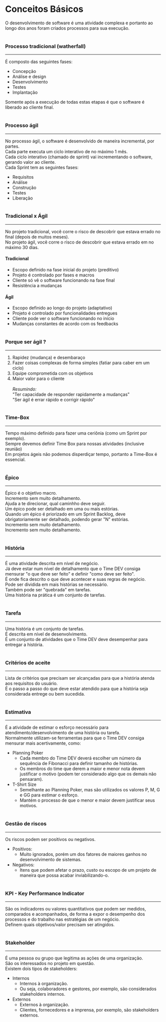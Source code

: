 # Conceitos Básicos

O desenvolvimento de software é uma atividade complexa e portanto ao longo dos anos foram criados processos para sua execução.
<br /><br />

### Processo tradicional (watherfall)

----
É composto das seguintes fases:
* Concepção
* Análise e design
* Desenvolvimento
* Testes
* Implantação

Somente após a execução de todas estas etapas é que o software é liberado ao cliente final.
<br /><br />

### Processo ágil

----
No processo ágil, o software é desenvolvido de maneira incremental, por partes. <br />
Cada parte executa um ciclo interativo de no máximo 1 mês. <br />
Cada ciclo interativo  (chamado de sprint) vai incrementando o software, gerando valor ao cliente. <br />
Cada Sprint tem as seguintes fases:
* Requisitos
* Análise
* Construção
* Testes
* Liberação
<br /><br />

### Tradicional x Ágil

----
No projeto tradicional, você corre o risco de descobrir que estava errado no final (depois de muitos meses).<br />
No projeto ágil, você corre o risco de descobrir que estava errado em no máximo 30 dias. <br />

#### Tradicional

* Escopo definido na fase inicial do projeto (preditivo)
* Projeto é controlado por fases e macros
* Cliente só vê o software funcionando na fase final
* Resistência a mudanças

#### Ágil

* Escopo definido ao longo do projeto (adaptativo)
* Projeto é controlado por funcionalidades entregues
* Cliente pode ver o software funcionando no início
* Mudanças constantes de acordo com os feedbacks
<br /><br />

### Porque ser ágil ?

----
1. Rapidez (mudança) e desembaraço
2. Fazer coisas complexas de forma simples (fatiar para caber em um ciclo)
3. Equipe comprometida com os objetivos
4. Maior valor para o cliente
<br /><br />
*Resumindo:* <br />
"Ter capacidade de responder rapidamente a mudanças" <br />
"Ser ágil é errar rápido e corrigir rápido"
<br /><br />

### Time-Box

----
Tempo máximo definido para fazer uma ceriônia (como um Sprint por exemplo). <br />
Sempre devemos definir Time Box para nossas atividades (inclusive reunião) <br />
Em projetos ágeis não podemos disperdiçar tempo, portanto a Time-Box é essencial.
<br /><br />

### Épico

----
Épico é o objetivo macro. <br />
Incremento sem muito detalhamento. <br />
Ajuda a te direcionar, qual caminhho deve seguir. <br />
Um épico pode ser detalhado em uma ou mais estórias. <br />
Quando um épico é priorizado em um Sprint Backlog, deve obrigatoriamente ser detalhado, podendo gerar "N" estórias. <br />
Incremento sem muito detalhamento. <br />
Incremento sem muito detalhamento. 
<br /><br />

### História

----
É uma atividade descrita em nível de negócio. <br />
Já deve estar num nível de detalhamento que o Time DEV consiga mensurar "o que deve ser feito" e definir "como deve ser feito". <br />
É onde fica descrito o que deve acontecer e suas regras de negócio. <br />
Pode ser dividida em mais histórias se necessário. <br />
Também pode ser "quebrada" em tarefas. <br />
Uma história na prática é um conjunto de tarefas.
<br /><br />

### Tarefa

----
Uma história é um conjunto de tarefas. <br />
É descrita em nível de desenvolvimento. <br />
É um conjunto de atividades que o Time DEV deve desempenhar para entregar a história. 
<br /><br />

### Critérios de aceite

----
Lista de critérios que precisam ser alcançadas para que a história atenda aos requisitos do usuário. <br />
É o passo a passo do que deve estar atendido para que a história seja considerada entrege ou bem sucedida. 
<br /><br />

### Estimativa

----
É a atividade de estimar o esforço necessário para atendimento/desenvolvimento de uma história ou tarefa. <br />
Normalmente utilizam-se ferramentas para que o Time DEV consiga mensurar mais acertivamente, como:
* Planning Poker
    - Cada membro do Time DEV deverá escolher um número da sequência de Fibonacci para definir tamanho de histórias.
    - Os membros do time que derem a maior e menor nota devem justificar o motivo (podem ter considerado algo que os demais não pensaram).
* T-Shirt Size
    - Semelhante ao Planning Poker, mas são utilizados os valores P, M, G e GG para estimar o esforço.
    - Mantém o processo de que o menor e maior devem justificar seus motivos.
<br /><br />

### Gestão de riscos

----
Os riscos podem ser positivos ou negativos. <br />
* Positivos:
    - Muito ignorados, porém um dos fatores de maiores ganhos no desenvolvimento de sistemas.
* Negativos:
    - Itens que podem afetar o prazo, custo ou escopo de um projeto de maneira que possa acabar inviabilizando-o.
<br /><br />

### KPI - Key Performance Indicator

----
São os indicadores ou valores quantitativos que podem ser medidos, comparados e acompanhados, de forma a expor o desempenho dos processos e do trabalho nas estratégias de um negócio. <br />
Definem quais objetivos/valor precisam ser atingidos.
<br /><br />

### Stakeholder

----
É uma pessoa ou grupo que legitima as ações de uma organização. <br />
São os interessados no projeto em questão. <br />
Existem dois tipos de stakeholders: 
* Internos
    - Internos à organização.
    - Ou seja, colaboradores e gestores, por exemplo, são considerados stakeholders internos.
* Externos
    - Externos à organização.
    - Clientes, fornecedores e a imprensa, por exemplo, são stakeholders externos.
<br /><br />
